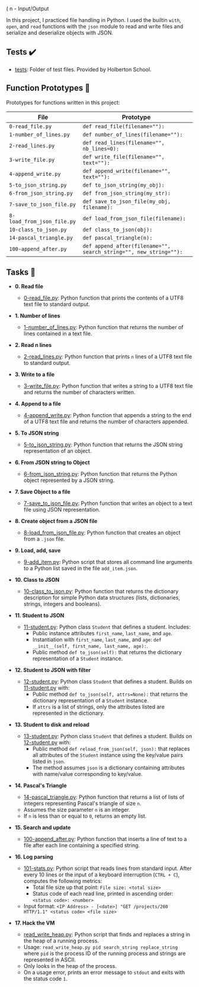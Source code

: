 (
n - Input/Output

In this project, I practiced file handling in Python. I used the builtin `with`,
`open`, and `read` functions with the `json` module to read and write files and
serialize and deserialize objects with JSON.

## Tests :heavy_check_mark:

* [tests](./tests): Folder of test files. Provided by Holberton School.

## Function Prototypes :floppy_disk:

Prototypes for functions written in this project:

| File        | Prototype               |
| ----------- | ----------------------- |
| `0-read_file.py` | `def read_file(filename=""):` |
| `1-number_of_lines.py` | `def number_of_lines(filename=""):` |
| `2-read_lines.py` | `def read_lines(filename="", nb_lines=0):` |
| `3-write_file.py` | `def write_file(filename="", text=""):` |
| `4-append_write.py` | `def append_write(filename="", text=""):` |
| `5-to_json_string.py` | `def to_json_string(my_obj):` |
| `6-from_json_string.py` | `def from_json_string(my_str):` |
| `7-save_to_json_file.py` | `def save_to_json_file(my_obj, filename):` |
| `8-load_from_json_file.py` | `def load_from_json_file(filename):` |
| `10-class_to_json.py` | `def class_to_json(obj):` |
| `14-pascal_triangle.py` | `def pascal_triangle(n):` |
| `100-append_after.py` | `def append_after(filename="", search_string="", new_string=""):` |

## Tasks :page_with_curl:

* **0. Read file**
  * [0-read_file.py](./0-read_file.py): Python function that prints the contents of a UTF8 text
  file to standard output.

* **1. Number of lines**
  * [1-number_of_lines.py](./1-number_of_lines.py): Python function that returns the number of lines
  contained in a text file.

* **2. Read n lines**
  * [2-read_lines.py](./2-read_lines.py): Python function that prints `n` lines of a UTF8 text
  file to standard output.

* **3. Write to a file**
  * [3-write_file.py](./3-write_file.py): Python function that writes a string to a UTF8 text
  file and returns the number of characters written.

* **4. Append to a file**
  * [4-append_write.py](./4-append_write.py): Python function that appends a string to the end of a
  UTF8 text file and returns the number of characters appended.

* **5. To JSON string**
  * [5-to_json_string.py](./5-to_json_string.py): Python function that returns the JSON string
  representation of an object.

* **6. From JSON string to Object**
  * [6-from_json_string.py](./6-from_json_string.py): Python function that returns the Python object
  represented by a JSON string.

* **7. Save Object to a file**
  * [7-save_to_json_file.py](./7-save_to_json_file.py): Python function that writes an object to a text
  file using JSON representation.

* **8. Create object from a JSON file**
  * [8-load_from_json_file.py](./8-load_from_json_file.py): Python function that creates an object from a
  `.json` file.

* **9. Load, add, save**
  * [9-add_item.py](./9-add_item.py): Python script that stores all command line arguments to a
  Python list saved in the file `add_item.json`.

* **10. Class to JSON**
  * [10-class_to_json.py](./10-class_to_json.py): Python function that returns the dictionary
  description for simple Python data structures (lists, dictionaries, strings,
  integers and booleans).

* **11. Student to JSON**
  * [11-student.py](./11-student.py): Python class `Student` that defines a student. Includes:
    * Public instance attributes `first_name`, `last_name`, and `age`.
    * Instantiation with `first_name`, `last_name`, and `age`:
    `def __init__(self, first_name, last_name, age):`.
    * Public method `def to_json(self):` that returns the dictionary
    representation of a `Student` instance.

* **12. Student to JSON with filter**
  * [12-student.py](./12-student.py): Python class `Student` that defines a student. Builds on
  [11-student.py](./11-student.py) with:
    * Public method `def to_json(self, attrs=None):` that returns the
    dictionary representation of a `Student` instance.
    * If `attrs` is a list of strings, only the attributes listed are
    represented in the dictionary.

* **13. Student to disk and reload**
  * [13-student.py](./13-student.py): Python class `Student` that defines a student. Builds on
  [12-student.py](./12-student.py) with:
    * Public method `def reload_from_json(self, json):` that replaces all
    attributes of the `Student` instance using the key/value pairs listed in `json`.
    * The method assumes `json` is a dictionary containing attributes with
    name/value corresponding to key/value.

* **14. Pascal's Triangle**
  * [14-pascal_triangle.py](./14-pascal_triangle.py): Python function that returns a list of lists of
  integers representing Pascal's triangle of size `n`.
  * Assumes the size parameter `n` is an integer.
  * If `n` is less than or equal to `0`, returns an empty list.

* **15. Search and update**
  * [100-append_after.py](./100-append_after.py): Python function that inserts a line of text to a
  file after each line containing a specified string.

* **16. Log parsing**
  * [101-stats.py](./101-stats.py): Python script that reads lines from standard input. After
  every 10 lines or the input of a keyboard interruption (`CTRL + C`), computes the
  following metrics:
    * Total file size up that point: `File size: <total size>`
    * Status code of each read line, printed in ascending order:
    `<status code>: <number>`
  * Input format: `<IP Address> - [<date>] "GET /projects/260 HTTP/1.1"
  <status code> <file size>`

* **17. Hack the VM**
  * [read_write_heap.py](./read_write_heap.py): Python script that finds and replaces a string in the
  heap of a running process.
  * Usage: `read_write_heap.py pid search_string replace_string` where `pid` is
  the process ID of the running process and strings are represented in ASCII.
  * Only looks in the heap of the process.
  * On a usage error, prints an error message to `stdout` and exits with the
  status code `1`.

